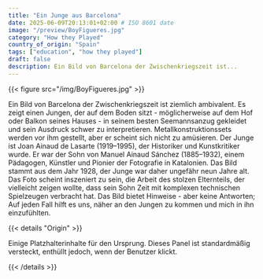 ```yaml
---
title: "Ein Junge aus Barcelona"
date: 2025-06-09T20:13:01+02:00 # ISO 8601 date
image: "/preview/BoyFigueres.jpg"
category: "How they Played"
country_of_origin: "Spain"
tags: ["education", "how they played"]
draft: false
description: Ein Bild von Barcelona der Zwischenkriegszeit ist...
---
```




{{< figure src="/img/BoyFigueres.jpg" >}}

Ein Bild von Barcelona der Zwischenkriegszeit ist ziemlich ambivalent. Es zeigt einen Jungen, der auf dem Boden sitzt - möglicherweise auf dem Hof ​​oder Balkon seines Hauses - in seinem besten Seemannsanzug gekleidet und sein Ausdruck schwer zu interpretieren. Metallkonstruktionssets werden vor ihm gestellt, aber er scheint sich nicht zu amüsieren. Der Junge ist Joan Ainaud de Lasarte (1919–1995), der Historiker und Kunstkritiker wurde. Er war der Sohn von Manuel Ainaud Sánchez (1885–1932), einem Pädagogen, Künstler und Pionier der Fotografie in Katalonien. Das Bild stammt aus dem Jahr 1928, der Junge war daher ungefähr neun Jahre alt. Das Foto scheint inszeniert zu sein, die Arbeit des stolzen Elternteils, der vielleicht zeigen wollte, dass sein Sohn Zeit mit komplexen technischen Spielzeugen verbracht hat. Das Bild bietet Hinweise - aber keine Antworten; Auf jeden Fall hilft es uns, näher an den Jungen zu kommen und mich in ihn einzufühlten.

{{< details "Origin" >}}

Einige Platzhalterinhalte für den Ursprung. Dieses Panel ist standardmäßig versteckt, enthüllt jedoch, wenn der Benutzer klickt.

{{< /details >}}

